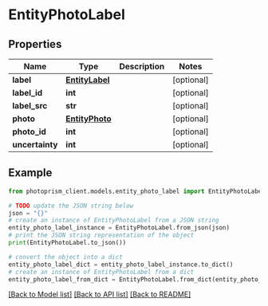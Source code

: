 # EntityPhotoLabel


## Properties

Name | Type | Description | Notes
------------ | ------------- | ------------- | -------------
**label** | [**EntityLabel**](EntityLabel.md) |  | [optional]
**label_id** | **int** |  | [optional]
**label_src** | **str** |  | [optional]
**photo** | [**EntityPhoto**](EntityPhoto.md) |  | [optional]
**photo_id** | **int** |  | [optional]
**uncertainty** | **int** |  | [optional]

## Example

```python
from photoprism_client.models.entity_photo_label import EntityPhotoLabel

# TODO update the JSON string below
json = "{}"
# create an instance of EntityPhotoLabel from a JSON string
entity_photo_label_instance = EntityPhotoLabel.from_json(json)
# print the JSON string representation of the object
print(EntityPhotoLabel.to_json())

# convert the object into a dict
entity_photo_label_dict = entity_photo_label_instance.to_dict()
# create an instance of EntityPhotoLabel from a dict
entity_photo_label_from_dict = EntityPhotoLabel.from_dict(entity_photo_label_dict)
```
[[Back to Model list]](../README.md#documentation-for-models) [[Back to API list]](../README.md#documentation-for-api-endpoints) [[Back to README]](../README.md)


